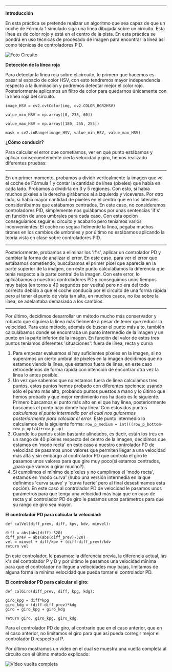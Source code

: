 <hr />

<p><strong>Introducción</strong></p>

<p>En esta práctica se pretende realizar un algoritmo que sea capaz de que un coche de Fórmula 1 simulado siga una línea dibujada sobre un circuito. Esta línea es de color rojo y está en el centro de la pista. En esta práctica se pondrá en uso técnicas de procesado de imagen para encontrar la línea así como técnicas de controladores PID.</p>

<p><img src="https://github.com/sergiodomin/MOVA_F1_FollowLine/blob/master/src/Follow_line/circuito.png" alt="Foto Circuito" /></p>

<p><strong>Detección de la línea roja</strong></p>

<p>Para detectar la línea roja sobre el circuito, lo primero que hacemos es pasar al espacio de color HSV, con esto tendremos mayor independencia respecto a la iluminación y podremos detectar mejor el color rojo. Posteriormente aplicamos un filtro de color para quedarnos únicamente con la línea roja del circuito.</p>

<p><code>image_HSV = cv2.cvtColor(img, cv2.COLOR_BGR2HSV)</code></p>

<p><code>value_min_HSV = np.array([0, 235, 60])</code></p>

<p><code>value_max_HSV = np.array([180, 255, 255])</code></p>

<p><code>mask = cv2.inRange(image_HSV, value_min_HSV, value_max_HSV)</code></p>

<p><strong>¿Cómo conducir?</strong></p>

<p>Para calcular el error que cometíamos, ver en qué punto estábamos y aplicar consecuentemente cierta velocidad y giro, hemos realizado diferentes pruebas:</p>

<hr />

<p>En un primer momento, probamos a dividir verticalmente la imagen que ve el coche de Fórmula 1 y contar la cantidad de línea (píxeles) que había en cada lado. Probamos a dividirla en 3 y 5 regiones. Con esto, si había muchos píxeles a la derecha girábamos al a izquierda y viceversa. Por otro lado, si había mayor cantidad de píxeles en el centro que en los laterales considerábamos que estábamos centrados. En este caso, no consideramos controladores PID, simplemente nos guiábamos por unas sentencias 'if's' en función de unos umbrales para cada caso. Con esta opción conseguíamos seguir el circuito y acabarlo pero teníamos varios inconvenientes: El coche no seguía fielmente la línea, pegaba muchos tirones en los cambios de umbrales y por último no estábamos aplicando la teoría vista en clase sobre controladores PID.</p>

<hr />

<p>Posteriormente, probamos a eliminar los 'if's', aplicar un controlador PD y cambiar la forma de analizar el error. En este caso, para ver el error que estábamos cometiendo, buscábamos el primer pixel que aparecía en la parte superior de la imagen, con este punto calculábamos la diferencia que tenía respecto a la parte central de la imagen. Con este error, lo aplicábamos a nuestros controladores PD y conseguimos unos tiempos muy bajos (en torno a 40 segundos por vuelta) pero no era del todo correcto debido a que el coche conducía por el circuito de una forma rápida pero al tener el punto de vista tan alto, en muchos casos, no iba sobre la línea, se adelantaba demasiado a los cambios.</p>

<hr />

<p>Por último, decidimos desarrollar un método mucho más conservador y robusto que siguiera la línea más fielmente a pesar de tener que reducir la velocidad. Para este método, además de buscar el punto más alto, también calculábamos donde se encontraba un punto intermedio de la imagen y un punto en la parte inferior de la imagen. En función del valor de estos tres puntos teníamos diferentes 'situaciones': fuera de línea, recta y curva </p>

<ol>
<li>Para empezar evaluamos si hay suficientes píxeles en la imagen, si no superamos un cierto umbral de píxeles en la imagen decidimos que no estamos viendo la línea, que estamos fuera de linea, en este caso retrocedemos de forma rápida con intención de encontrar otra vez la línea lo antes posible.</li>

<li>Un vez que sabemos que no estamos fuera de línea calculamos tres puntos, estos puntos hemos probado con diferentes opciones: usando sólo el punto más alto, probando puntos puestos a mano y lo último que hemos probado y que mejor rendimiento nos ha dado es lo siguiente.
Primero buscamos el punto más alto en el que hay línea, posteriormente buscamos el punto bajo donde hay línea. Con estos dos puntos <em>calculamos el punto intermedio por el cual nos guiaremos posteriormente para calcular el error</em>. Este punto intermedio lo calculamos de la siguiente forma:
<code>row_p_medium = int(((row_p_bottom-row_p_up)/4)+row_p_up)</code></li>

<li>Cuando los puntos están bastante alineados, es decir, están los tres en un rango de 40 píxeles respecto del centro de la imagen, decidimos que estamos en 'modo recta' en este caso a nuestro controlador PD de velocidad de pasamos unos valores que permiten llegar a una velocidad más alta y sin embargo al controlador PD que controla el giro le pasamos unos valores para que gire muy poco(si estamos centrados, ¿para qué vamos a girar mucho?). </li>

<li>Si cumplimos el mínimo de píxeles y no cumplimos el 'modo recta', estamos en 'modo curva' (hubo una versión intermedia en la que definimos 'curva suave' y 'curva fuerte' pero al final desestimamos esta opción). En este caso al controlador PD de velocidad le pasamos unos parámetros para que tenga una velocidad más baja que en caso de recta y al controlador PD de giro le pasamos unos parámetros para que su rango de giro sea mayor.</li>
</ol>

<p><strong>El controlador PD para calcular la velocidad:</strong></p>

<p><code>def calVel(diff_prev, diff, kpv, kdv, minvel):</code></p>

<pre><code>diff = abs(abs(diff)-320)
diff_prev = abs(abs(diff_prev)-320)
vel = minvel + diff/kpv + (diff-diff_prev)/kdv
return vel
</code></pre>

<p>En este controlador, le pasamos: la diferencia previa, la diferencia actual, las k's del controlador P y D y por último le pasamos una velocidad mínima para que el controlador no llegue a velocidades muy bajas, limitamos de alguna forma la mínima velocidad que pueda tomar el controlador PD.</p>

<p><strong>El controlador PD para calcular el giro:</strong></p>

<p><code>def calGiro(diff_prev, diff, kpg, kdg):</code></p>

<pre><code>giro_kpg = diff*kpg
giro_kdg = (diff-diff_prev)*kdg
giro = giro_kpg + giro_kdg

return giro, giro_kpg, giro_kdg
</code></pre>

<p>Para el controlador PD de giro, al contrario que en el caso anterior, que en el caso anterior, no limitamos el giro para que así pueda corregir mejor el controlador D respecto al P.</p>

<p>Por último mostramos un vídeo en el cual se muestra una vuelta completa al circuito con el último método explicado:</p>

<p><img src="https://github.com/sergiodomin/MOVA_F1_FollowLine/blob/master/src/Follow_line/F1_v4.gif" alt="Vídeo vuelta completa" /></p>
